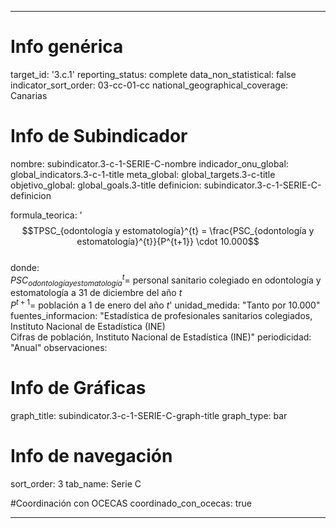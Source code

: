---

# Info genérica
target_id: '3.c.1'
reporting_status: complete
data_non_statistical: false
indicator_sort_order: 03-cc-01-cc
national_geographical_coverage: Canarias

# Info de Subindicador
nombre: subindicator.3-c-1-SERIE-C-nombre
indicador_onu_global: global_indicators.3-c-1-title
meta_global: global_targets.3-c-title
objetivo_global: global_goals.3-title
definicion: subindicator.3-c-1-SERIE-C-definicion

formula_teorica: '$$TPSC_{odontología y estomatología}^{t} = \frac{PSC_{odontología y estomatología}^{t}}{P^{t+1}} \cdot 10.000$$ <br>
donde: <br>
$PSC_{odontología y estomatología}^{t} =$ personal sanitario colegiado en odontología y estomatología a 31 de diciembre del año $t$ <br>
$P^{t+1} =$ población a 1 de enero del año $t$'
unidad_medida: "Tanto por 10.000"
fuentes_informacion: "Estadística de profesionales sanitarios colegiados, Instituto Nacional de Estadística (INE)<br>
Cifras de población, Instituto Nacional de Estadística (INE)"
periodicidad: "Anual"
observaciones:

# Info de Gráficas
graph_title: subindicator.3-c-1-SERIE-C-graph-title
graph_type: bar

# Info de navegación
sort_order: 3
tab_name: Serie C

#Coordinación con OCECAS
coordinado_con_ocecas: true

---